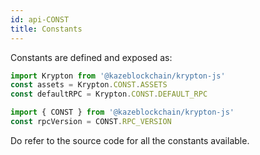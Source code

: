 ```yaml
---
id: api-CONST
title: Constants
---
```


Constants are defined and exposed as:

```js
import Krypton from '@kazeblockchain/krypton-js'
const assets = Krypton.CONST.ASSETS
const defaultRPC = Krypton.CONST.DEFAULT_RPC

import { CONST } from '@kazeblockchain/krypton-js'
const rpcVersion = CONST.RPC_VERSION
```

Do refer to the source code for all the constants available.
